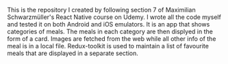 This is the repository I created by following section 7 of Maximilian Schwarzmüller's React Native course on Udemy.
I wrote all the code myself and tested it on both Android and iOS emulators.
It is an app that shows categories of meals. The meals in each category are then displyed in the form of a card.
Images are fetched from the web while all other info of the meal is in a local file.
Redux-toolkit is used to maintain a list of favourite meals that are displayed in a separate section.
